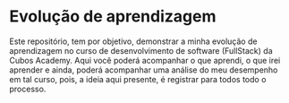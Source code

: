 # Evolução de aprendizagem
Este repositório, tem por objetivo, demonstrar a minha evolução de aprendizagem no curso de desenvolvimento de software (FullStack) da Cubos Academy.
Aqui você poderá acompanhar o que aprendi, o que irei aprender e ainda, poderá acompanhar uma análise do meu desempenho em tal curso, pois, a ideia aqui presente, é registrar para todos todo o processo.